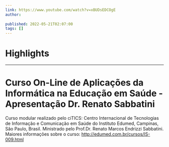 ```yaml
---
link: https://www.youtube.com/watch?v=xBUDsEDCOgE
author: 
   
published: 2022-05-21T02:07:00
tags: []
---
```

# Highlights


---
# Curso On-Line de Aplicações da Informática na Educação em Saúde - Apresentação Dr. Renato Sabbatini
Curso modular realizado pelo ciTICS: Centro Internacional de Tecnologias de Informação e Comunicação em Saúde do Instituto Edumed, Campinas, Sâo Paulo, Brasil. Ministrado pelo Prof.Dr. Renato Marcos Endrizzi Sabbatini. Maiores informações sobre o curso: http://edumed.com.br/cursos/IS-009.html